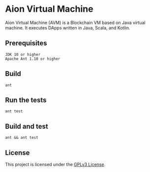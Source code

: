 # Aion Virtual Machine

Aion Virtual Machine (AVM) is a Blockchain VM based on Java virtual machine. It executes DApps written in Java, Scala, and Kotlin.


## Prerequisites

```
JDK 10 or higher
Apache Ant 1.10 or higher
```


## Build

```
ant
```


## Run the tests
```
ant test
```

## Build and test
```
ant && ant test
```


## License

This project is licensed under the [GPLv3 License](./LICENSE).
